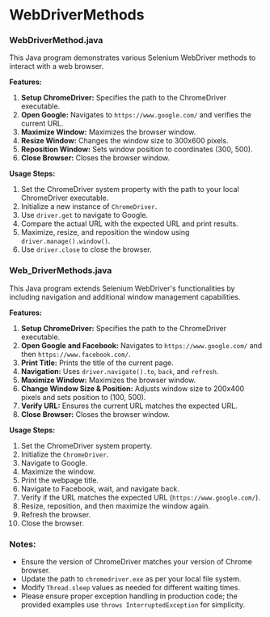 # WebDriverMethods
### WebDriverMethod.java

This Java program demonstrates various Selenium WebDriver methods to interact with a web browser.

**Features:**
1. **Setup ChromeDriver:** Specifies the path to the ChromeDriver executable.
2. **Open Google:** Navigates to `https://www.google.com/` and verifies the current URL.
3. **Maximize Window:** Maximizes the browser window.
4. **Resize Window:** Changes the window size to 300x600 pixels.
5. **Reposition Window:** Sets window position to coordinates (300, 500).
6. **Close Browser:** Closes the browser window.

**Usage Steps:**
1. Set the ChromeDriver system property with the path to your local ChromeDriver executable.
2. Initialize a new instance of `ChromeDriver`.
3. Use `driver.get` to navigate to Google.
4. Compare the actual URL with the expected URL and print results.
5. Maximize, resize, and reposition the window using `driver.manage().window()`.
6. Use `driver.close` to close the browser.

### Web_DriverMethods.java

This Java program extends Selenium WebDriver's functionalities by including navigation and additional window management capabilities.

**Features:**
1. **Setup ChromeDriver:** Specifies the path to the ChromeDriver executable.
2. **Open Google and Facebook:** Navigates to `https://www.google.com/` and then `https://www.facebook.com/`.
3. **Print Title:** Prints the title of the current page.
4. **Navigation:** Uses `driver.navigate().to`, `back`, and `refresh`.
5. **Maximize Window:** Maximizes the browser window.
6. **Change Window Size & Position:** Adjusts window size to 200x400 pixels and sets position to (100, 500).
7. **Verify URL:** Ensures the current URL matches the expected URL.
8. **Close Browser:** Closes the browser window.

**Usage Steps:**
1. Set the ChromeDriver system property.
2. Initialize the `ChromeDriver`.
3. Navigate to Google.
4. Maximize the window.
5. Print the webpage title.
6. Navigate to Facebook, wait, and navigate back.
7. Verify if the URL matches the expected URL (`https://www.google.com/`).
8. Resize, reposition, and then maximize the window again.
9. Refresh the browser.
10. Close the browser.

### Notes:

- Ensure the version of ChromeDriver matches your version of Chrome browser.
- Update the path to `chromedriver.exe` as per your local file system.
- Modify `Thread.sleep` values as needed for different waiting times.
- Please ensure proper exception handling in production code; the provided examples use `throws InterruptedException` for simplicity.
